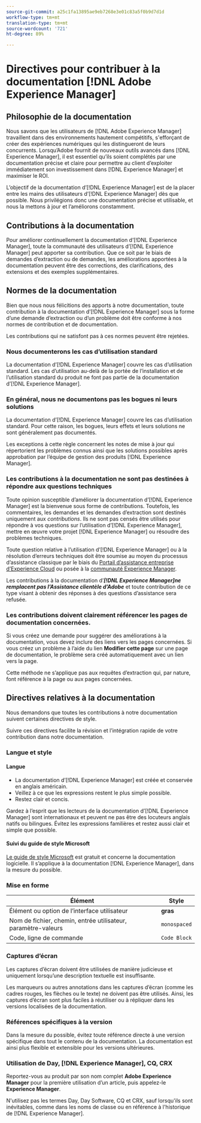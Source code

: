 ```yaml
---
source-git-commit: a25c1fa13895ae9eb7268e3e01c83a5f0b9d7d1d
workflow-type: tm+mt
translation-type: tm+mt
source-wordcount: '721'
ht-degree: 89%

---
```

# Directives pour contribuer à la documentation [!DNL Adobe Experience Manager]

## Philosophie de la documentation

Nous savons que les utilisateurs de [!DNL Adobe Experience Manager] travaillent dans des environnements hautement compétitifs, s&#39;efforçant de créer des expériences numériques qui les distingueront de leurs concurrents. Lorsqu’Adobe fournit de nouveaux outils avancés dans [!DNL Experience Manager], il est essentiel qu’ils soient complétés par une documentation précise et claire pour permettre au client d’exploiter immédiatement son investissement dans [!DNL Experience Manager] et maximiser le ROI.

L’objectif de la documentation d’[!DNL Experience Manager] est de la placer entre les mains des utilisateurs d’[!DNL Experience Manager] dès que possible. Nous privilégions donc une documentation précise et utilisable, et nous la mettons à jour et l’améliorons constamment.

## Contributions à la documentation

Pour améliorer continuellement la documentation d’[!DNL Experience Manager], toute la communauté des utilisateurs d’[!DNL Experience Manager] peut apporter sa contribution. Que ce soit par le biais de demandes d’extraction ou de demandes, les améliorations apportées à la documentation peuvent être des corrections, des clarifications, des extensions et des exemples supplémentaires.

## Normes de la documentation

Bien que nous nous félicitions des apports à notre documentation, toute contribution à la documentation d’[!DNL Experience Manager] sous la forme d’une demande d’extraction ou d’un problème doit être conforme à nos normes de contribution et de documentation.

Les contributions qui ne satisfont pas à ces normes peuvent être rejetées.

### Nous documenterons les cas d’utilisation standard

La documentation d’[!DNL Experience Manager] couvre les cas d’utilisation standard. Les cas d’utilisation au-delà de la portée de l’installation et de l’utilisation standard du produit ne font pas partie de la documentation d’[!DNL Experience Manager].

### En général, nous ne documentons pas les bogues ni leurs solutions

La documentation d’[!DNL Experience Manager] couvre les cas d’utilisation standard. Pour cette raison, les bogues, leurs effets et leurs solutions ne sont généralement pas documentés.

Les exceptions à cette règle concernent les notes de mise à jour qui répertorient les problèmes connus ainsi que les solutions possibles après approbation par l’équipe de gestion des produits [!DNL Experience Manager].

### Les contributions à la documentation ne sont pas destinées à répondre aux questions techniques

Toute opinion susceptible d’améliorer la documentation d’[!DNL Experience Manager] est la bienvenue sous forme de contributions. Toutefois, les commentaires, les demandes et les demandes d’extraction sont destinés uniquement aux *contributions*. Ils ne sont pas censés être utilisés pour répondre à vos questions sur l’utilisation d’[!DNL Experience Manager], mettre en œuvre votre projet [!DNL Experience Manager] ou résoudre des problèmes techniques.

Toute question relative à l’utilisation d’[!DNL Experience Manager] ou à la résolution d’erreurs techniques doit être soumise au moyen du processus d’assistance classique par le biais du [Portail d’assistance entreprise d’Experience Cloud](https://helpx.adobe.com/fr/contact/enterprise-support.ec.html) ou posée à la [communauté Experience Manager](https://forums.adobe.com/community/experience-cloud/marketing-cloud/experience-manager).

Les contributions à la documentation d’***[!DNL Experience Manager]ne remplacent pas l’Assistance clientèle d’Adobe*** et toute contribution de ce type visant à obtenir des réponses à des questions d’assistance sera refusée.

### Les contributions doivent clairement référencer les pages de documentation concernées.

Si vous créez une demande pour suggérer des améliorations à la documentation, vous devez inclure des liens vers les pages concernées. Si vous créez un problème à l’aide du lien **Modifier cette page** sur une page de documentation, le problème sera créé automatiquement avec un lien vers la page.

Cette méthode ne s’applique pas aux requêtes d’extraction qui, par nature, font référence à la page ou aux pages concernées.

## Directives relatives à la documentation

Nous demandons que toutes les contributions à notre documentation suivent certaines directives de style.

Suivre ces directives facilite la révision et l’intégration rapide de votre contribution dans notre documentation.

### Langue et style

#### Langue

* La documentation d’[!DNL Experience Manager] est créée et conservée en anglais américain.
* Veillez à ce que les expressions restent le plus simple possible.
* Restez clair et concis.

Gardez à l’esprit que les lecteurs de la documentation d’[!DNL Experience Manager] sont internationaux et peuvent ne pas être des locuteurs anglais natifs ou bilingues. Évitez les expressions familières et restez aussi clair et simple que possible.

#### Suivi du guide de style Microsoft

[Le guide de style Microsoft](https://docs.microsoft.com/fr-fr/style-guide/welcome/) est gratuit et concerne la documentation logicielle. Il s’applique à la documentation [!DNL Experience Manager], dans la mesure du possible.

### Mise en forme

| Élément | Style |
|---|---|
| Élément ou option de l’interface utilisateur | **gras** |
| Nom de fichier, chemin, entrée utilisateur, paramètre-valeurs | `monospaced` |
| Code, ligne de commande | ```Code Block``` |

### Captures d’écran

Les captures d’écran doivent être utilisées de manière judicieuse et uniquement lorsqu’une description textuelle est insuffisante.

Les marqueurs ou autres annotations dans les captures d’écran (comme les cadres rouges, les flèches ou le texte) ne doivent pas être utilisés. Ainsi, les captures d’écran sont plus faciles à réutiliser ou à répliquer dans les versions localisées de la documentation.

### Références spécifiques à la version

Dans la mesure du possible, évitez toute référence directe à une version spécifique dans tout le contenu de la documentation. La documentation est ainsi plus flexible et extensible pour les versions ultérieures.

### Utilisation de Day, [!DNL Experience Manager], CQ, CRX

Reportez-vous au produit par son nom complet **Adobe Experience Manager** pour la première utilisation d’un article, puis appelez-le **Experience Manager**.

N&#39;utilisez pas les termes Day, Day Software, CQ et CRX, sauf lorsqu&#39;ils sont inévitables, comme dans les noms de classe ou en référence à l&#39;historique de [!DNL Experience Manager].
